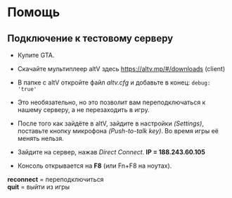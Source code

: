 # Помощь

## Подключение к тестовому серверу

 - Купите GTA.
 - Скачайте мультиплеер altV здесь https://altv.mp/#/downloads (client)
 - В папке с altV откройте файл *altv.cfg* и добавьте в конец: `debug:
   'true'` 
   
 - Это необязательно, но это позволит вам переподключаться к нашему
   серверу, а не перезаходить в игру.

 - После того как зайдёте в altV, зайдите в настройки *(Settings)*,
   поставьте кнопку микрофона *(Push-to-talk key)*. Во время игры её
   менять нельзя.
   
 - Зайдите на сервер, нажав *Direct Connect*.     **IP =
   188.243.60.105**

 - Консоль открывается на **F8** (или Fn+F8 на ноутах).  


 **reconnect**  = переподключиться  
  **quit** = выйти из игры

